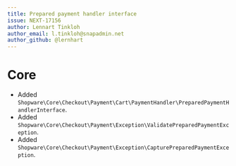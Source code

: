 ```yaml
---
title: Prepared payment handler interface
issue: NEXT-17156
author: Lennart Tinkloh
author_email: l.tinkloh@snapadmin.net 
author_github: @lernhart
---
```

# Core
* Added `Shopware\Core\Checkout\Payment\Cart\PaymentHandler\PreparedPaymentHandlerInterface`.
* Added `Shopware\Core\Checkout\Payment\Exception\ValidatePreparedPaymentException`. 
* Added `Shopware\Core\Checkout\Payment\Exception\CapturePreparedPaymentException`.
